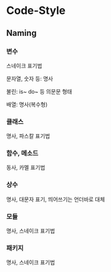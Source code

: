 # Code-Style

## Naming

### 변수
스네이크 표기법

문자열, 숫자 등: 명사

불린: is~ do~ 등 의문문 형태

배열: 명사(복수형)

### 클래스
명사, 파스칼 표기법

### 함수, 메소드
동사, 카멜 표기법

### 상수
명사, 대문자 표기, 띄어쓰기는 언더바로 대체

### 모듈
명사, 스네이크 표기법

### 패키지
명사, 스네이크 표기법
